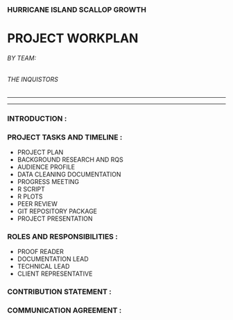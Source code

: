 ### HURRICANE ISLAND SCALLOP GROWTH 
# PROJECT WORKPLAN
###### BY TEAM:
###### THE INQUISTORS

--------
--------
### INTRODUCTION : 

### PROJECT TASKS AND TIMELINE :
* PROJECT PLAN
* BACKGROUND RESEARCH AND RQS
* AUDIENCE PROFILE
* DATA CLEANING DOCUMENTATION
* PROGRESS MEETING
* R SCRIPT
* R PLOTS
* PEER REVIEW
* GIT REPOSITORY PACKAGE
* PROJECT PRESENTATION

### ROLES AND RESPONSIBILITIES : 
* PROOF READER
* DOCUMENTATION LEAD
* TECHNICAL LEAD
* CLIENT REPRESENTATIVE

### CONTRIBUTION STATEMENT : 

### COMMUNICATION AGREEMENT : 

